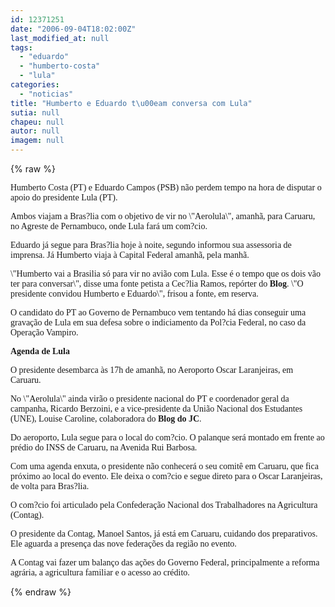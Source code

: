 ```yaml
---
id: 12371251
date: "2006-09-04T18:02:00Z"
last_modified_at: null
tags:
  - "eduardo"
  - "humberto-costa"
  - "lula"
categories:
  - "noticias"
title: "Humberto e Eduardo t\u00eam conversa com Lula"
sutia: null
chapeu: null
autor: null
imagem: null
---
```

{% raw %}
<p><P><FONT face=Verdana>Humberto Costa (PT) e Eduardo Campos (PSB) não perdem tempo na hora de disputar o apoio do presidente Lula (PT). </FONT></P></p>
<p><P><FONT face=Verdana>Ambos viajam a Bras?lia com o objetivo de vir no \"Aerolula\", amanhã, para Caruaru, no Agreste de Pernambuco, onde Lula fará um com?cio.</FONT></P></p>
<p><P><FONT face=Verdana>Eduardo já segue para Bras?lia hoje à noite, segundo informou sua assessoria de imprensa. Já Humberto viaja à Capital Federal amanhã, pela manhã.</FONT></P></p>
<p><P><FONT face=Verdana>\"Humberto vai a Brasilia só para vir no avião com Lula. Esse é o tempo que os dois vão ter para conversar\", disse uma fonte petista a Cec?lia Ramos, repórter do <B>Blog</B>. \"O presidente convidou Humberto e Eduardo\", frisou a fonte, em reserva.</FONT></P></p>
<p><P><FONT face=Verdana>O candidato do PT ao Governo de Pernambuco vem tentando há dias conseguir uma gravação de Lula em sua defesa&nbsp;sobre o indiciamento da Pol?cia Federal, no caso da Operação Vampiro.</FONT></P><B></p>
<p><P><FONT face=Verdana>Agenda de Lula</FONT></P></B></p>
<p><P><FONT face=Verdana>O presidente desembarca às 17h de amanhã, no Aeroporto Oscar Laranjeiras, em Caruaru. </FONT></P></p>
<p><P><FONT face=Verdana>No \"Aerolula\" ainda virão o presidente nacional do PT e coordenador geral da campanha, Ricardo Berzoini, e a vice-presidente da União Nacional dos Estudantes (UNE), Louise Caroline, colaboradora do <B>Blog do JC</B>. </FONT></P></p>
<p><P><FONT face=Verdana>Do aeroporto, Lula segue para o local do com?cio. O palanque será montado em frente ao prédio do INSS de Caruaru, na Avenida Rui Barbosa. </FONT></P></p>
<p><P><FONT face=Verdana>Com uma agenda enxuta, o presidente não conhecerá o seu comitê em Caruaru, que fica próximo ao local do evento. Ele deixa o com?cio e segue direto para o Oscar Laranjeiras, de volta para Bras?lia. </FONT></P></p>
<p><P><FONT face=Verdana>O com?cio foi articulado pela Confederação Nacional dos Trabalhadores na Agricultura (Contag).</FONT></P></p>
<p><P><FONT face=Verdana>O presidente da Contag, Manoel Santos, já está em Caruaru, cuidando dos preparativos. Ele aguarda a presença das nove federações da região no evento.</FONT></P></p>
<p><P><FONT face=Verdana>A Contag vai fazer um balanço das ações do Governo Federal, principalmente a reforma agrária, a agricultura familiar e o acesso ao crédito. </FONT></P> </p>
{% endraw %}